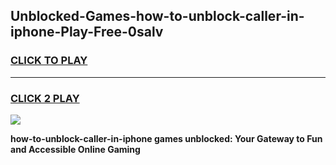 
## Unblocked-Games-how-to-unblock-caller-in-iphone-Play-Free-0salv
<h3>
<a href="https://premium76.site?title=how-to-unblock-caller-in-iphone&ref=20M">CLICK TO PLAY</a></h3>
<hr>

<h3>
<a href="https://premium76.site?title=how-to-unblock-caller-in-iphone&ref=20M">CLICK 2 PLAY</a>
  
</h3>

<a href="https://premium76.site?title=how-to-unblock-caller-in-iphone&ref=19M"><img src="https://clearcache.store/games.png"></a>


**how-to-unblock-caller-in-iphone games unblocked: Your Gateway to Fun and Accessible Online Gaming**
